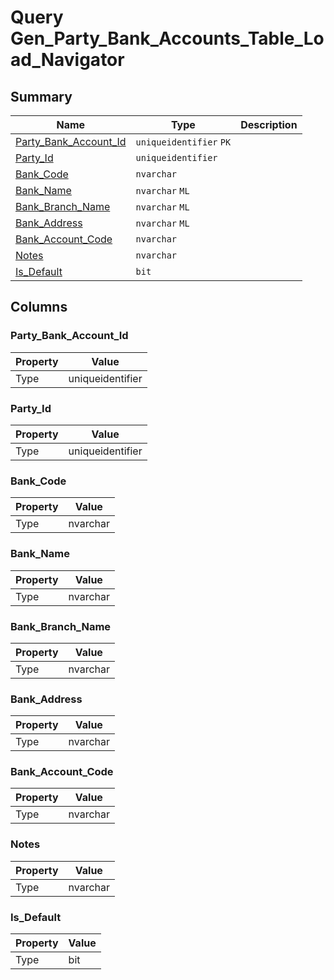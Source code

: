 # Query Gen_Party_Bank_Accounts_Table_Load_Navigator


## Summary

| Name | Type | Description |
| - | - | --- |
|[Party_Bank_Account_Id](#party_bank_account_id)|`uniqueidentifier` `PK`||
|[Party_Id](#party_id)|`uniqueidentifier` ||
|[Bank_Code](#bank_code)|`nvarchar` ||
|[Bank_Name](#bank_name)|`nvarchar` `ML`||
|[Bank_Branch_Name](#bank_branch_name)|`nvarchar` `ML`||
|[Bank_Address](#bank_address)|`nvarchar` `ML`||
|[Bank_Account_Code](#bank_account_code)|`nvarchar` ||
|[Notes](#notes)|`nvarchar` ||
|[Is_Default](#is_default)|`bit` ||

## Columns

### Party_Bank_Account_Id

| Property | Value |
| - | - |
|Type|uniqueidentifier|

### Party_Id

| Property | Value |
| - | - |
|Type|uniqueidentifier|

### Bank_Code

| Property | Value |
| - | - |
|Type|nvarchar|

### Bank_Name

| Property | Value |
| - | - |
|Type|nvarchar|

### Bank_Branch_Name

| Property | Value |
| - | - |
|Type|nvarchar|

### Bank_Address

| Property | Value |
| - | - |
|Type|nvarchar|

### Bank_Account_Code

| Property | Value |
| - | - |
|Type|nvarchar|

### Notes

| Property | Value |
| - | - |
|Type|nvarchar|

### Is_Default

| Property | Value |
| - | - |
|Type|bit|


